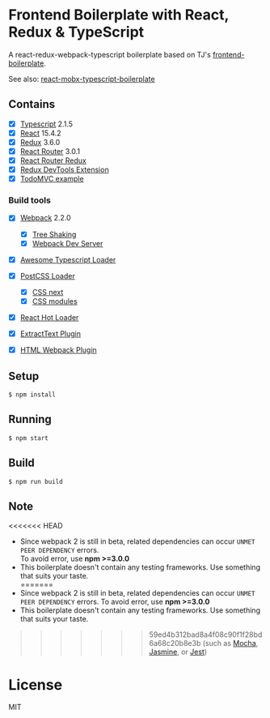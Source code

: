 # Frontend Boilerplate with React, Redux & TypeScript

A react-redux-webpack-typescript boilerplate based on TJ's [frontend-boilerplate](https://github.com/tj/frontend-boilerplate).

See also: [react-mobx-typescript-boilerplate](https://github.com/rokoroku/react-mobx-typescript-boilerplate)

## Contains

- [x] [Typescript](https://www.typescriptlang.org/) 2.1.5
- [x] [React](https://facebook.github.io/react/) 15.4.2
- [x] [Redux](https://github.com/reactjs/redux) 3.6.0
- [x] [React Router](https://github.com/ReactTraining/react-router) 3.0.1
- [x] [React Router Redux](https://github.com/reactjs/react-router-redux)
- [x] [Redux DevTools Extension](https://github.com/zalmoxisus/redux-devtools-extension)
- [x] [TodoMVC example](http://todomvc.com)

### Build tools

- [x] [Webpack](https://webpack.github.io) 2.2.0
  - [x] [Tree Shaking](https://medium.com/@Rich_Harris/tree-shaking-versus-dead-code-elimination-d3765df85c80)
  - [x] [Webpack Dev Server](https://github.com/webpack/webpack-dev-server)
- [x] [Awesome Typescript Loader](https://github.com/s-panferov/awesome-typescript-loader)
- [x] [PostCSS Loader](https://github.com/postcss/postcss-loader)
  - [x] [CSS next](https://github.com/MoOx/postcss-cssnext)
  - [x] [CSS modules](https://github.com/css-modules/css-modules)
- [x] [React Hot Loader](https://github.com/gaearon/react-hot-loader)
- [x] [ExtractText Plugin](https://github.com/webpack/extract-text-webpack-plugin)
- [x] [HTML Webpack Plugin](https://github.com/ampedandwired/html-webpack-plugin)


## Setup

```
$ npm install
```

## Running

```
$ npm start
```

## Build

```
$ npm run build
```

## Note

<<<<<<< HEAD
- Since webpack 2 is still in beta, related dependencies can occur ``UNMET PEER DEPENDENCY`` errors.  
To avoid error, use **npm >=3.0.0**
- This boilerplate doesn't contain any testing frameworks. Use something that suits your taste.  
=======
- Since webpack 2 is still in beta, related dependencies can occur ``UNMET PEER DEPENDENCY`` errors.
To avoid error, use **npm >=3.0.0**
- This boilerplate doesn't contain any testing frameworks. Use something that suits your taste.
>>>>>>> 59ed4b312bad8a4f08c90f1f28bd6a68c20b8e3b
(such as [Mocha](https://github.com/mochajs/mocha), [Jasmine](https://github.com/jasmine/jasmine), or [Jest](https://github.com/facebook/jest))

# License

MIT
